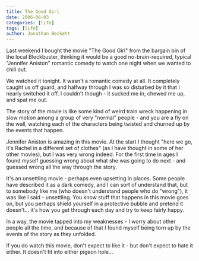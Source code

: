 ```yaml
---
title: The Good Girl
date: 2006-06-03
categories: [life]
tags: [life]
author: Jonathan Beckett
---
```


Last weekend I bought the movie "The Good Girl" from the bargain bin of the local Blockbuster, thinking it would be a good no-brain-required, typical "Jennifer Aniston" romantic comedy to watch one night when we wanted to chill out.

We watched it tonight. It wasn't a romantic comedy at all. It completely caught us off guard, and halfway through I was so disturbed by it that I nearly switched it off. I couldn't though - it sucked me in, chewed me up, and spat me out.

The story of the movie is like some kind of weird train wreck happening in slow motion among a group of very "normal" people - and you are a fly on the wall, watching each of the characters being twisted and churned up by the events that happen.

Jennifer Aniston is amazing in this movie. At the start I thought "here we go, it's Rachel in a different set of clothes" (as I have thought in some of her other movies), but I was very wrong indeed. For the first time in ages I found myself guessing wrong about what she was going to do next - and guessed wrong all the way through the story.

It's an unsettling movie - perhaps even upsetting in places. Some people have described it as a dark comedy, and I can sort of understand that, but to somebody like me (who doesn't understand people who do "wrong"), it was like I said - unsettling. You know stuff that happens in this movie goes on, but you perhaps shield yourself in a protective bubble and pretend it doesn't... it's how you get through each day and try to keep fairly happy.

In a way, the movie tapped into my weaknesses - I worry about other people all the time, and because of that I found myself being torn up by the events of the story as they unfolded.

If you do watch this movie, don't expect to like it - but don't expect to hate it either. It doesn't fit into either pigeon hole...